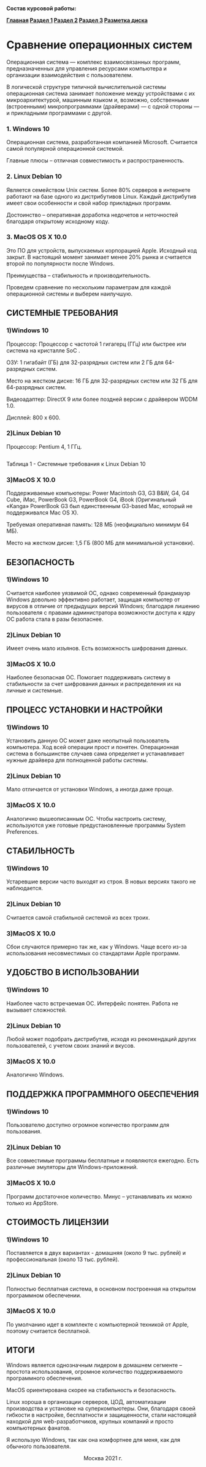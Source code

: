 <!DOCTYPE html PUBLIC"-//W3C//DTD HTML 4.01 Transitional//EN">
<html>
  <head>
    <meta http-equiv="Content-Type" content="text/html; charset=UTF-8" />
    <title>Курсовая работа Симоновой Ксении ИЦТМС 3-2</title>
    <link rel="stylesheet" href="css.css">
  </head>
  <body>
	<b>Состав курсовой работы:
	<p>
    <div class="nav">
     <a href="./README.md">Главная</a> 
	 <a href="./Razdel3.md">Раздел 1</a> 
	 <a href="./Razdel2.md">Раздел 2</a> 
	 <a href="./SimonovaKA.pdf">Раздел 3</a> 
	 <a href="./Razmetka.md">Разметка диска</a>
    </div>
	</p>
	</b> 
    <div class="main">
      <h1>Сравнение операционных систем</h1>
      <p>
        Операционная система — комплекс взаимосвязанных программ, предназначенных для управления ресурсами компьютера и организации взаимодействия с пользователем.
      </p>
	  <p>
		В логической структуре типичной вычислительной системы операционная система занимает положение между устройствами с их микроархитектурой, машинным языком и, возможно, 
собственными (встроенными) микропрограммами (драйверами) — с одной стороны — и прикладными программами с другой.
	  <p>
        <h3>1.	Windows 10 </h3>
      </p>
	  <p>
		Операционная система, разработанная компанией Microsoft. Считается самой популярной операционной системой. 
	  </p>
	  <p>
        Главные плюсы – отличная совместимость и распространенность.  
      </p>
	  <p>
       <h3>2.	Linux Debian 10 </h3> 
      </p>
	  <p>
        Является семейством Unix систем. Более 80% серверов в интернете работают на базе одного из дистрибутивов Linux. Каждый дистрибутив имеет свои особенности и свой набор прикладных программ.   
      </p>
	  <p>
        Достоинство – оперативная доработка недочетов и неточностей благодаря открытому исходному коду. 
      </p>
	  <p>
        <h3>3.	MacOS OS X 10.0  </h3>
      </p>
	  <p>
		Это ПО для устройств, выпускаемых корпорацией Apple. Исходный код закрыт. В настоящий момент занимает менее 20% рынка и считается второй по популярности после Windows. 
	  </p>
	  <p>
        Преимущества – стабильность и производительность.   
      </p>
	  <p>
        Проведем сравнение по нескольким параметрам для каждой операционной системы и выберем наилучшую.   
      </p>
	  <p>
        <h2>СИСТЕМНЫЕ ТРЕБОВАНИЯ</h2>
      </p>
	  <p>
        <h3>1)Windows 10 </h3>
      </p>
	  <p>
        Процессор: Процессор с частотой 1 гигагерц (ГГц) или быстрее или система на кристалле SoC . 
      </p>
	  <p>
        ОЗУ: 1 гигабайт (ГБ) для 32-разрядных систем или 2 ГБ для 64-разрядных систем. 
      </p>
	  <p>
        Место на жестком диске: 16 ГБ для 32-разрядных систем или 32 ГБ для 64-разрядных систем.
      </p>
	  <p>
        Видеоадаптер: DirectX 9 или более поздней версии с драйвером WDDM 1.0.
      </p>
	  <p>
        Дисплей: 800 x 600.
      <p>
	    <h3>2)Linux Debian 10</h3>
	  </p>
	  <p>
        Процессор: Pentium 4, 1 ГГц.
      </p>
	  <img src="./Медиа/001.png" alt="" srcset=" " class="img2"/>
      <p class="pictureText">Таблица 1 - Системные требования к Linux Debian 10</p>
	  <p>
	    <h3>3)MacOS X 10.0</h3>
	  </p>
	  <p>
        Поддерживаемые компьютеры: Power Macintosh G3, G3 B&W, G4, G4 Cube, iMac, PowerBook G3, PowerBook G4, 
		iBook (Оригинальный «Kanga» PowerBook G3 был единственным G3-based Mac, который не поддерживался Mac OS X). 
      </p>
	  <p>
       Требуемая оперативная память: 128 МБ (неофициально минимум 64 МБ). 
      </p>
	  <p>
       Место на жестком диске: 1,5 ГБ (800 МБ для минимальной установки). 
      </p>
	  <p>
        <h2>БЕЗОПАСНОСТЬ</h2>
      </p>
	  <p>
        <h3>1)Windows 10 </h3>
      </p>
	  <p>
	  Считается наиболее уязвимой ОС, однако современный брандмауэр Windows довольно эффективно работает, 
	  защищая компьютер от вирусов в отличие от предыдущих версий Windows; благодаря лишению пользователя 
	  с правами администратора возможности доступа к ядру ОС работа стала в разы безопаснее. 
	  </p>
	  <p>
	    <h3>2)Linux Debian 10</h3>
	  </p>
	  <p>
        Имеет очень мало изъянов. Есть возможность шифрования данных. 
      </p>
	  <p>
	    <h3>3)MacOS X 10.0</h3>
	  </p>
	  <p>
        Наиболее безопасная ОС. Помогает поддерживать систему в стабильности за счет шифрования данных и 
		распределения их на личные и системные.  
      </p>
	  <h2>ПРОЦЕСС УСТАНОВКИ И НАСТРОЙКИ</h2>
      </p>
	  <p>
        <h3>1)Windows 10 </h3>
      </p>
	  <p>
	 Установить данную ОС может даже неопытный пользователь компьютера. Ход всей операции прост и понятен. 
	 Операционная система в большинстве случаев сама определяет и устанавливает нужные драйвера для 
	 полноценной работы системы. 
	  </p>
	  <p>
	    <h3>2)Linux Debian 10</h3>
	  </p>
	  <p>
       Мало отличается от установки Windows, а иногда даже проще.  
      </p>
	  <p>
	    <h3>3)MacOS X 10.0</h3>
	  </p>
	  <p>
        Аналогично вышеописанным ОС. Чтобы настроить систему, используются уже готовые предустановленные 
		программы System Preferences. 
      </p>
	  <h2>СТАБИЛЬНОСТЬ</h2>
      </p>
	  <p>
        <h3>1)Windows 10 </h3>
      </p>
	  <p>
	    Устаревшие версии часто выходят из строя. В новых версиях такого не наблюдается.
	  </p>
	  <p>
	    <h3>2)Linux Debian 10</h3>
	  </p>
	  <p>
        Считается самой стабильной системой из всех троих.   
      </p>
	  <p>
	    <h3>3)MacOS X 10.0</h3>
	  </p>
	  <p>
        Сбои случаются примерно так же, как у Windows. Чаще всего из-за использования несовместимых 
		со стандартами Apple программ.
      </p>
	  <h2>УДОБСТВО В ИСПОЛЬЗОВАНИИ</h2>
      </p>
	  <p>
        <h3>1)Windows 10 </h3>
      </p>
	  <p>
	    Наиболее часто встречаемая ОС. Интерфейс понятен. Работа не вызывает сложностей.  
	  </p>
	  <p>
	    <h3>2)Linux Debian 10</h3>
	  </p>
	  <p>
       Любой может подобрать дистрибутив, исходя из рекомендаций других пользователей, 
	   с учетом своих знаний и вкусов.   
      </p>
	  <p>
	    <h3>3)MacOS X 10.0</h3>
	  </p>
	  <p>
        Аналогично Windows. 
      </p>
	  <h2>ПОДДЕРЖКА ПРОГРАММНОГО ОБЕСПЕЧЕНИЯ</h2>
      </p>
	  <p>
        <h3>1)Windows 10 </h3>
      </p>
	  <p>
	    Пользователю доступно огромное количество программ для пользования.  
	  </p>
	  <p>
	    <h3>2)Linux Debian 10</h3>
	  </p>
	  <p>
        Все совместимые программы бесплатные и появляются ежегодно. Есть различные эмуляторы для Windows-приложений.  
      </p>
	  <p>
	    <h3>3)MacOS X 10.0</h3>
	  </p>
	  <p>
        Программ достаточное количество. Минус – устанавливать их можно только из AppStore.
      </p>
	  <h2>СТОИМОСТЬ ЛИЦЕНЗИИ</h2>
      </p>
	  <p>
        <h3>1)Windows 10 </h3>
      </p>
	  <p>
	 Поставляется в двух вариантах - домашняя (около 9 тыс. рублей) и 
	 профессиональная (около 13 тыс. рублей).  
	  </p>
	  <p>
	    <h3>2)Linux Debian 10</h3>
	  </p>
	  <p>
       Полностью бесплатная система, в основном построенная на открытом программном обеспечении.  
      </p>
	  <p>
	    <h3>3)MacOS X 10.0</h3>
	  </p>
	  <p>
        По умолчанию идет в комплекте с компьютерной техникой от Apple, поэтому считается бесплатной.  
      </p>
	  <h2>ИТОГИ</h2>
      </p>
	  <p>
	 Windows является однозначным лидером в домашнем сегменте – простота использования, 
	 огромное количество поддерживаемого программного обеспечения. 
	  </p>
	  <p>
       MacOS ориентирована скорее на стабильность и безопасность.   
      </p>
	  <p>
       Linux хороша в организации серверов, ЦОД, автоматизации производства и установке на суперкомпьютеры. 
	   Они, благодаря своей гибкости в настройке, бесплатности и защищенности, стали настоящей находкой для 
	   web-разработчиков, крупных компаний и просто компьютерных фанатов. 
      </p>
	  <p>
      Я использую Windows, так как она комфортнее для меня, как для обычного пользователя.  
      </p>
	</div>
	<div align="center">Москва 2021 г.</div>
  </body>
</html>
